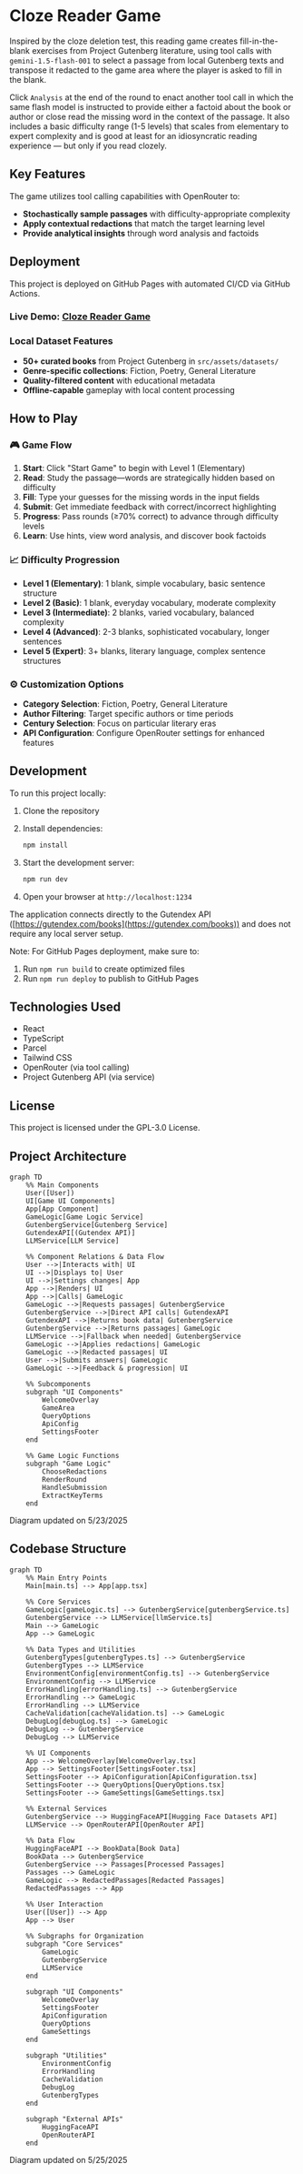 # Cloze Reader Game

Inspired by the cloze deletion test, this reading game  creates fill-in-the-blank exercises from Project Gutenberg literature, using tool calls with `gemini-1.5-flash-001` to select a passage from local Gutenberg texts and transpose it redacted to the game area where the player is asked to fill in the blank. 

Click `Analysis` at the end of the round to enact another tool call in which the same flash model is instructed to provide either a factoid about the book or author or close read the  missing word in the context of the passage. It also includes a basic difficulty range (1-5 levels) that scales from elementary to expert complexity and is good at least for an idiosyncratic reading experience — but only if you read clozely.

## Key Features

The game utilizes  tool calling capabilities with OpenRouter to:

- **Stochastically sample passages** with difficulty-appropriate complexity
- **Apply contextual redactions** that match the target learning level
- **Provide analytical insights** through word analysis and factoids

## **Deployment**

This project is deployed on GitHub Pages with automated CI/CD via GitHub Actions.

### **Live Demo**: [Cloze Reader Game](https://your-username.github.io/cloze-reader)

### **Local Dataset Features**
- **50+ curated books** from Project Gutenberg in `src/assets/datasets/`
- **Genre-specific collections**: Fiction, Poetry, General Literature
- **Quality-filtered content** with educational metadata
- **Offline-capable** gameplay with local content processing

## How to Play

### 🎮 **Game Flow**
1. **Start**: Click "Start Game" to begin with Level 1 (Elementary)
2. **Read**: Study the passage—words are strategically hidden based on difficulty
3. **Fill**: Type your guesses for the missing words in the input fields
4. **Submit**: Get immediate feedback with correct/incorrect highlighting
5. **Progress**: Pass rounds (≥70% correct) to advance through difficulty levels
6. **Learn**: Use hints, view word analysis, and discover book factoids

### 📈 **Difficulty Progression**
- **Level 1 (Elementary)**: 1 blank, simple vocabulary, basic sentence structure
- **Level 2 (Basic)**: 1 blank, everyday vocabulary, moderate complexity
- **Level 3 (Intermediate)**: 2 blanks, varied vocabulary, balanced complexity
- **Level 4 (Advanced)**: 2-3 blanks, sophisticated vocabulary, longer sentences
- **Level 5 (Expert)**: 3+ blanks, literary language, complex sentence structures

### ⚙️ **Customization Options**
- **Category Selection**: Fiction, Poetry, General Literature
- **Author Filtering**: Target specific authors or time periods
- **Century Selection**: Focus on particular literary eras
- **API Configuration**: Configure OpenRouter settings for enhanced features

## Development

To run this project locally:

1. Clone the repository
2. Install dependencies:

   ```bash
   npm install
   ```

3. Start the development server:

   ```bash
   npm run dev
   ```

4. Open your browser at `http://localhost:1234`

The application connects directly to the Gutendex API ([https://gutendex.com/books](https://gutendex.com/books)) and does not require any local server setup.

Note: For GitHub Pages deployment, make sure to:

1. Run `npm run build` to create optimized files
2. Run `npm run deploy` to publish to GitHub Pages

## Technologies Used

- React
- TypeScript
- Parcel
- Tailwind CSS
- OpenRouter (via tool calling)
- Project Gutenberg API (via service)

## License

This project is licensed under the GPL-3.0 License.

## Project Architecture

```mermaid
graph TD
    %% Main Components
    User([User])
    UI[Game UI Components]
    App[App Component]
    GameLogic[Game Logic Service]
    GutenbergService[Gutenberg Service]
    GutendexAPI[(Gutendex API)]
    LLMService[LLM Service]
    
    %% Component Relations & Data Flow
    User -->|Interacts with| UI
    UI -->|Displays to| User
    UI -->|Settings changes| App
    App -->|Renders| UI
    App -->|Calls| GameLogic
    GameLogic -->|Requests passages| GutenbergService
    GutenbergService -->|Direct API calls| GutendexAPI
    GutendexAPI -->|Returns book data| GutenbergService
    GutenbergService -->|Returns passages| GameLogic
    LLMService -->|Fallback when needed| GutenbergService
    GameLogic -->|Applies redactions| GameLogic
    GameLogic -->|Redacted passages| UI
    User -->|Submits answers| GameLogic
    GameLogic -->|Feedback & progression| UI

    %% Subcomponents
    subgraph "UI Components"
        WelcomeOverlay
        GameArea
        QueryOptions
        ApiConfig
        SettingsFooter
    end

    %% Game Logic Functions
    subgraph "Game Logic"
        ChooseRedactions
        RenderRound
        HandleSubmission
        ExtractKeyTerms
    end
```

Diagram updated on 5/23/2025

## Codebase Structure

```mermaid
graph TD
    %% Main Entry Points
    Main[main.ts] --> App[app.tsx]
    
    %% Core Services
    GameLogic[gameLogic.ts] --> GutenbergService[gutenbergService.ts]
    GutenbergService --> LLMService[llmService.ts]
    Main --> GameLogic
    App --> GameLogic
    
    %% Data Types and Utilities
    GutenbergTypes[gutenbergTypes.ts] --> GutenbergService
    GutenbergTypes --> LLMService
    EnvironmentConfig[environmentConfig.ts] --> GutenbergService
    EnvironmentConfig --> LLMService
    ErrorHandling[errorHandling.ts] --> GutenbergService
    ErrorHandling --> GameLogic
    ErrorHandling --> LLMService
    CacheValidation[cacheValidation.ts] --> GameLogic
    DebugLog[debugLog.ts] --> GameLogic
    DebugLog --> GutenbergService
    DebugLog --> LLMService
    
    %% UI Components
    App --> WelcomeOverlay[WelcomeOverlay.tsx]
    App --> SettingsFooter[SettingsFooter.tsx]
    SettingsFooter --> ApiConfiguration[ApiConfiguration.tsx]
    SettingsFooter --> QueryOptions[QueryOptions.tsx]
    SettingsFooter --> GameSettings[GameSettings.tsx]
    
    %% External Services
    GutenbergService --> HuggingFaceAPI[Hugging Face Datasets API]
    LLMService --> OpenRouterAPI[OpenRouter API]
    
    %% Data Flow
    HuggingFaceAPI --> BookData[Book Data]
    BookData --> GutenbergService
    GutenbergService --> Passages[Processed Passages]
    Passages --> GameLogic
    GameLogic --> RedactedPassages[Redacted Passages]
    RedactedPassages --> App
    
    %% User Interaction
    User([User]) --> App
    App --> User
    
    %% Subgraphs for Organization
    subgraph "Core Services"
        GameLogic
        GutenbergService
        LLMService
    end
    
    subgraph "UI Components"
        WelcomeOverlay
        SettingsFooter
        ApiConfiguration
        QueryOptions
        GameSettings
    end
    
    subgraph "Utilities"
        EnvironmentConfig
        ErrorHandling
        CacheValidation
        DebugLog
        GutenbergTypes
    end
    
    subgraph "External APIs"
        HuggingFaceAPI
        OpenRouterAPI
    end
```

Diagram updated on 5/25/2025
